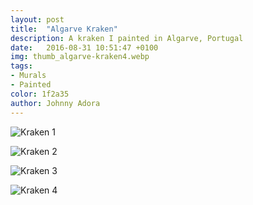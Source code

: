 ```yaml
---
layout: post
title:  "Algarve Kraken"
description: A kraken I painted in Algarve, Portugal
date:   2016-08-31 10:51:47 +0100
img: thumb_algarve-kraken4.webp
tags: 
- Murals
- Painted
color: 1f2a35
author: Johnny Adora
---
```


![Kraken 1]({{site.baseurl}}/images/algarve-kraken1.jpeg)

![Kraken 2]({{site.baseurl}}/images/algarve-kraken2.jpg)

![Kraken 3]({{site.baseurl}}/images/algarve-kraken3.jpeg)

![Kraken 4]({{site.baseurl}}/images/algarve-kraken4.jpg)
